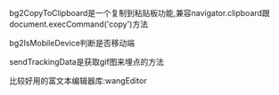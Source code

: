 bg2CopyToClipboard是一个复制到粘贴板功能,兼容navigator.clipboard跟document.execCommand('copy')方法

bg2IsMobileDevice判断是否移动端

sendTrackingData是获取gif图来埋点的方法


比较好用的富文本编辑器库:wangEditor